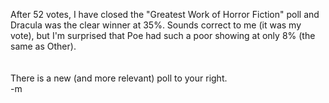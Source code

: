 After 52 votes, I have closed the "Greatest Work of Horror Fiction" poll and Dracula was the clear winner at 35%.  Sounds correct to me (it was my vote), but I'm surprised that Poe had such a poor showing at only 8% (the same as Other).  
<br />
<br />There is a new (and more relevant) poll to your right.
<br />-m
<br />